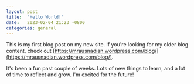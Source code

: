 ```yaml
---
layout: post
title:  "Hello World!"
date:   2023-02-04 21:23 -0800
categories: general
---
```


This is my first blog post on my new site. If you're looking for my older blog content, check out [https://mrausnadian.wordpress.com/blog/](https://mrausnadian.wordpress.com/blog/).

It's been a fun past couple of weeks. Lots of new things to learn, and a lot of time to reflect and grow. I'm excited for the future!